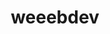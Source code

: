 ---
title: weeebdev
github: https://github.com/weeebdev
mode: dark
transition: 1s
score: 85.4
archetype:
- Anime
- Code
- Stats and Metrics
---
